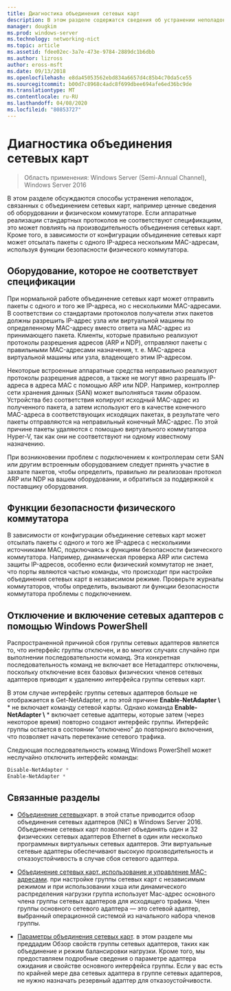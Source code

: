 ```yaml
---
title: Диагностика объединения сетевых карт
description: В этом разделе содержатся сведения об устранении неполадок объединения сетевых карт в Windows Server 2016.
manager: dougkim
ms.prod: windows-server
ms.technology: networking-nict
ms.topic: article
ms.assetid: fdee02ec-3a7e-473e-9784-2889dc1b6dbb
ms.author: lizross
author: eross-msft
ms.date: 09/13/2018
ms.openlocfilehash: e8da45053562ebd834a6657d4c85b4c70da5ce55
ms.sourcegitcommit: b00d7c8968c4adc8f699dbee694afe6ed36bc9de
ms.translationtype: MT
ms.contentlocale: ru-RU
ms.lasthandoff: 04/08/2020
ms.locfileid: "80853727"
---
```

# <a name="troubleshooting-nic-teaming"></a>Диагностика объединения сетевых карт

>Область применения: Windows Server (Semi-Annual Channel), Windows Server 2016

В этом разделе обсуждаются способы устранения неполадок, связанных с объединением сетевых карт, например ценные сведения об оборудовании и физическом коммутаторе.  Если аппаратные реализации стандартных протоколов не соответствуют спецификациям, это может повлиять на производительность объединения сетевых карт. Кроме того, в зависимости от конфигурации объединение сетевых карт может отсылать пакеты с одного IP-адреса нескольким MAC-адресам, используя функции безопасности физического коммутатора.

  
## <a name="hardware-that-doesnt-conform-to-specification"></a>Оборудование, которое не соответствует спецификации  
  
При нормальной работе объединение сетевых карт может отправить пакеты с одного и того же IP-адреса, но с несколькими MAC-адресами. В соответствии со стандартами протоколов получатели этих пакетов должны разрешить IP-адрес узла или виртуальной машины по определенному MAC-адресу вместо ответа на MAC-адрес из принимающего пакета.  Клиенты, которые правильно реализуют протоколы разрешения адресов (ARP и NDP), отправляют пакеты с правильными MAC-адресами назначения, т. е. MAC-адреса виртуальной машины или узла, владеющего этим IP-адресом. 
  
Некоторые встроенные аппаратные средства неправильно реализуют протоколы разрешения адресов, а также не могут явно разрешать IP-адреса в адреса MAC с помощью ARP или NDP.  Например, контроллер сети хранения данных (SAN) может выполняться таким образом. Устройства без соответствия копируют исходный MAC-адрес из полученного пакета, а затем используют его в качестве конечного MAC-адреса в соответствующих исходящих пакетах, в результате чего пакеты отправляются на неправильный конечный MAC-адрес. По этой причине пакеты удаляются с помощью виртуального коммутатора Hyper-V, так как они не соответствуют ни одному известному назначению.  
  
При возникновении проблем с подключением к контроллерам сети SAN или другим встроенным оборудованием следует принять участие в захвате пакетов, чтобы определить, правильно ли реализован протокол ARP или NDP на вашем оборудовании, и обратиться за поддержкой к поставщику оборудования.  

  
## <a name="physical-switch-security-features"></a>Функции безопасности физического коммутатора  
В зависимости от конфигурации объединение сетевых карт может отсылать пакеты с одного и того же IP-адреса с несколькими источниками MAC, подключаясь к функциям безопасности физического коммутатора. Например, динамическая проверка ARP или система защиты IP-адресов, особенно если физический коммутатор не знает, что порты являются частью команды, что происходит при настройке объединения сетевых карт в независимом режиме. Проверьте журналы коммутаторов, чтобы определить, вызывают ли функции безопасности коммутатора проблемы с подключением. 
  
## <a name="disabling-and-enabling-network-adapters-by-using-windows-powershell"></a>Отключение и включение сетевых адаптеров с помощью Windows PowerShell  

Распространенной причиной сбоя группы сетевых адаптеров является то, что интерфейс группы отключен, и во многих случаях случайно при выполнении последовательности команд.  Эта конкретная последовательность команд не включает все Нетадаптерс отключены, поскольку отключение всех базовых физических членов сетевых адаптеров приводит к удалению интерфейса группы сетевых карт. 

В этом случае интерфейс группы сетевых адаптеров больше не отображается в Get-NetAdapter, и по этой причине **Enable-NetAdapter \\** * не включает команду сетевой карты. Однако команда **Enable-NetAdapter \\** * включает сетевые адаптеры, которые затем (через некоторое время) повторно создают интерфейс группы. Интерфейс группы остается в состоянии "отключено" до повторного включения, что позволяет начать перетекание сетевого трафика. 

Следующая последовательность команд Windows PowerShell может неслучайно отключить интерфейс команды:  
  
```PowerShell 
Disable-NetAdapter *  
Enable-NetAdapter *  
```  
  

  
## <a name="related-topics"></a>Связанные разделы  
- [Объединение сетевых](NIC-Teaming.md)карт. в этой статье приводится обзор объединения сетевых адаптеров (NIC) в Windows Server 2016. Объединение сетевых карт позволяет объединять один и 32 физических сетевых адаптеров Ethernet в один или несколько программных виртуальных сетевых адаптеров. Эти виртуальные сетевые адаптеры обеспечивают высокую производительность и отказоустойчивость в случае сбоя сетевого адаптера.   

- [Объединение сетевых карт. использование и управление MAC-адресами](NIC-Teaming-MAC-Address-Use-and-Management.md). при настройке группы сетевых карт с независимым режимом и при использовании хэша или динамического распределения нагрузки группа использует Mac-адрес основного члена группы сетевых адаптеров для исходящего трафика. Член группы основного сетевого адаптера — это сетевой адаптер, выбранный операционной системой из начального набора членов группы.

- [Параметры объединения сетевых карт](nic-teaming-settings.md). в этом разделе мы преддадим Обзор свойств группы сетевых адаптеров, таких как объединение и режим балансировки нагрузки. Кроме того, мы предоставляем подробные сведения о параметре адаптера ожидания и свойстве основного интерфейса группы. Если у вас есть по крайней мере два сетевых адаптера в группе сетевых адаптеров, не нужно назначать резервный адаптер для отказоустойчивости.
  


